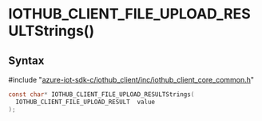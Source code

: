 # IOTHUB_CLIENT_FILE_UPLOAD_RESULTStrings()

## Syntax

\#include "[azure-iot-sdk-c/iothub_client/inc/iothub_client_core_common.h](../iot-c-ref-iothub-client-core-common-h.md)"  
```C
const char* IOTHUB_CLIENT_FILE_UPLOAD_RESULTStrings(
  IOTHUB_CLIENT_FILE_UPLOAD_RESULT  value
);
```

